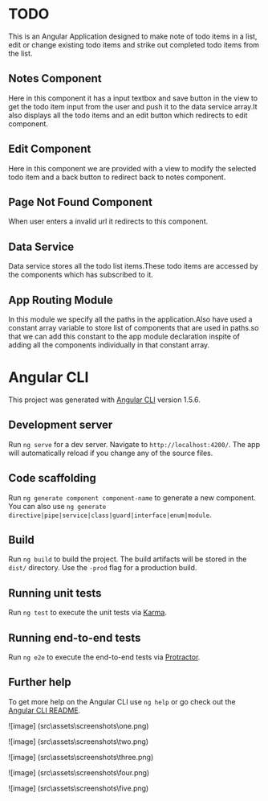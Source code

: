 # TODO 

This is an Angular Application designed to make note of todo items in a list, edit or change existing todo items and strike out completed todo items from the list.

## Notes Component

Here in this component it has a input textbox and save button in the view to get the todo item input from the user and push it to the data service array.It also displays all the todo items and an edit button which redirects to edit component.

## Edit Component 

Here in this component we are provided with a view to modify the selected todo item and a back button to redirect back to notes component.

## Page Not Found Component

When user enters a invalid url it redirects to this component.

## Data Service

Data service stores all the todo list items.These todo items are accessed by the components which has subscribed to it.

## App Routing Module

In this module we specify all the paths in the application.Also have used a constant array variable to store list of components that are used in paths.so that we can add this constant to the app module declaration inspite of adding all the components individually in that constant array.

# Angular CLI

This project was generated with [Angular CLI](https://github.com/angular/angular-cli) version 1.5.6.

## Development server

Run `ng serve` for a dev server. Navigate to `http://localhost:4200/`. The app will automatically reload if you change any of the source files.

## Code scaffolding

Run `ng generate component component-name` to generate a new component. You can also use `ng generate directive|pipe|service|class|guard|interface|enum|module`.

## Build

Run `ng build` to build the project. The build artifacts will be stored in the `dist/` directory. Use the `-prod` flag for a production build.

## Running unit tests

Run `ng test` to execute the unit tests via [Karma](https://karma-runner.github.io).

## Running end-to-end tests

Run `ng e2e` to execute the end-to-end tests via [Protractor](http://www.protractortest.org/).

## Further help

To get more help on the Angular CLI use `ng help` or go check out the [Angular CLI README](https://github.com/angular/angular-cli/blob/master/README.md).

![image] (src\assets\screenshots\one.png)

![image] (src\assets\screenshots\two.png)

![image] (src\assets\screenshots\three.png)

![image] (src\assets\screenshots\four.png)

![image] (src\assets\screenshots\five.png)